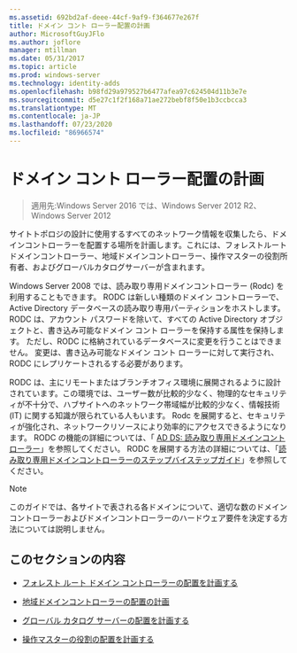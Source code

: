 ```yaml
---
ms.assetid: 692bd2af-deee-44cf-9af9-f364677e267f
title: ドメイン コント ローラー配置の計画
author: MicrosoftGuyJFlo
ms.author: joflore
manager: mtillman
ms.date: 05/31/2017
ms.topic: article
ms.prod: windows-server
ms.technology: identity-adds
ms.openlocfilehash: b98fd29a979527b6477afea97c624504d11b3e7e
ms.sourcegitcommit: d5e27c1f2f168a71ae272bebf8f50e1b3ccbcca3
ms.translationtype: MT
ms.contentlocale: ja-JP
ms.lasthandoff: 07/23/2020
ms.locfileid: "86966574"
---
```

# <a name="planning-domain-controller-placement"></a>ドメイン コント ローラー配置の計画

> 適用先:Windows Server 2016 では、Windows Server 2012 R2、Windows Server 2012

サイトトポロジの設計に使用するすべてのネットワーク情報を収集したら、ドメインコントローラーを配置する場所を計画します。これには、フォレストルートドメインコントローラー、地域ドメインコントローラー、操作マスターの役割所有者、およびグローバルカタログサーバーが含まれます。

Windows Server 2008 では、読み取り専用ドメインコントローラー (Rodc) を利用することもできます。 RODC は新しい種類のドメイン コントローラーで、Active Directory データベースの読み取り専用パーティションをホストします。 RODC は、アカウント パスワードを除いて、すべての Active Directory オブジェクトと、書き込み可能なドメイン コント ローラーを保持する属性を保持します。 ただし、RODC に格納されているデータベースに変更を行うことはできません。 変更は、書き込み可能なドメイン コント ローラーに対して実行され、RODC にレプリケートされるする必要があります。

RODC は、主にリモートまたはブランチオフィス環境に展開されるように設計されています。この環境では、ユーザー数が比較的少なく、物理的なセキュリティが不十分で、ハブサイトへのネットワーク帯域幅が比較的少なく、情報技術 (IT) に関する知識が限られている人もいます。 Rodc を展開すると、セキュリティが強化され、ネットワークリソースにより効率的にアクセスできるようになります。 RODC の機能の詳細については、「 [AD DS: 読み取り専用ドメインコントローラー](/previous-versions/windows/it-pro/windows-server-2008-r2-and-2008/cc732801(v=ws.10))」を参照してください。 RODC を展開する方法の詳細については、「[読み取り専用ドメインコントローラーのステップバイステップガイド](/previous-versions/windows/it-pro/windows-server-2008-r2-and-2008/cc772234(v=ws.10))」を参照してください。

> [!NOTE]
> このガイドでは、各サイトで表される各ドメインについて、適切な数のドメインコントローラーおよびドメインコントローラーのハードウェア要件を決定する方法については説明しません。

## <a name="in-this-section"></a>このセクションの内容

- [フォレスト ルート ドメイン コントローラーの配置を計画する](../../ad-ds/plan/Planning-Forest-Root-Domain-Controller-Placement.md)

- [地域ドメインコントローラーの配置の計画](../../ad-ds/plan/Planning-Regional-Domain-Controller-Placement.md)

- [グローバル カタログ サーバーの配置を計画する](../../ad-ds/plan/Planning-Global-Catalog-Server-Placement.md)

- [操作マスターの役割の配置を計画する](../../ad-ds/plan/Planning-Operations-Master-Role-Placement.md)
